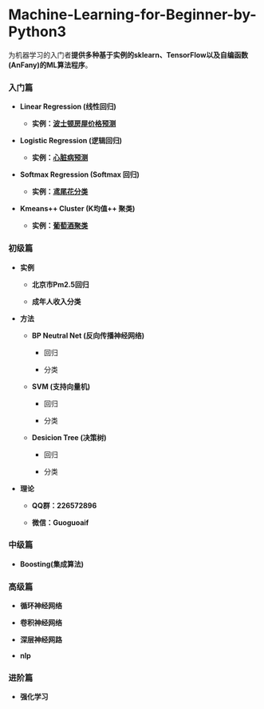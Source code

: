 # Machine-Learning-for-Beginner-by-Python3

为机器学习的入门者**提供多种基于实例的sklearn、TensorFlow以及自编函数(AnFany)的ML算法程序**。

### 入门篇

* **Linear Regression (线性回归)**  

    + **实例：[波士顿房屋价格预测](https://github.com/Anfany/Machine-Learning-for-Beginner-by-Python3/tree/master/Linear%20Regression)**

* **Logistic Regression (逻辑回归)**  

    + **实例：[心脏病预测](https://github.com/Anfany/Machine-Learning-for-Beginner-by-Python3/tree/master/Logistic%20Regression)**

* **Softmax Regression (Softmax 回归)**  

    + **实例：[鸢尾花分类](https://github.com/Anfany/Machine-Learning-for-Beginner-by-Python3/tree/master/Softmax%20Regression)**

* **Kmeans++ Cluster (K均值++ 聚类)**

     + **实例：[葡萄酒聚类](https://github.com/Anfany/Machine-Learning-for-Beginner-by-Python3/tree/master/Kmeans%20Cluster)**


### 初级篇

*  **实例**

    + **北京市Pm2.5回归**
    
    + **成年人收入分类**

* **方法**

    + **BP Neutral Net (反向传播神经网络)**  
      
        + 回归
        
        + 分类

    + **SVM (支持向量机)**  
    
      + 回归
      
      + 分类
    
    + **Desicion Tree (决策树)** 
    
      + 回归
      
      + 分类
     
   
* **理论**

     + **QQ群：226572896**
   
     + **微信：Guoguoaif**


### 中级篇


* **Boosting(集成算法)**  
   


### 高级篇

* **循环神经网络**

* **卷积神经网络**

* **深层神经网路**

* **nlp**



### 进阶篇

* **强化学习**



